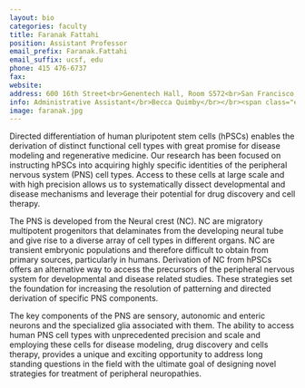 ```yaml
---
layout: bio
categories: faculty
title: Faranak Fattahi
position: Assistant Professor
email_prefix: Faranak.Fattahi
email_suffix: ucsf, edu
phone: 415 476-6737
fax:
website:
address: 600 16th Street<br>Genentech Hall, Room S572<br>San Francisco, CA 94158
info: Administrative Assistant</br>Becca Quimby</br></br><span class="e">becca.quimby / ucsf, edu</span>
image: faranak.jpg
---
```


Directed differentiation of human pluripotent stem cells (hPSCs) enables the derivation of distinct functional cell types with great promise for disease modeling and regenerative medicine. Our research has been focused on instructing hPSCs into acquiring highly specific identities of the peripheral nervous system (PNS) cell types. Access to these cells at large scale and with high precision allows us to systematically dissect developmental and disease mechanisms and leverage their potential for drug discovery and cell therapy.



The PNS is developed from the Neural crest (NC). NC are migratory multipotent progenitors that delaminates from the developing neural tube and give rise to a diverse array of cell types in different organs. NC are transient embryonic populations and therefore difficult to obtain from primary sources, particularly in humans. Derivation of NC from hPSCs offers an alternative way to access the precursors of the peripheral nervous system for developmental and disease related studies. These strategies set the foundation for increasing the resolution of patterning and directed derivation of specific PNS components.



The key components of the PNS are sensory, autonomic and enteric neurons and the specialized glia associated with them. The ability to access human PNS cell types with unprecedented precision and scale and employing these cells for disease modeling, drug discovery and cells therapy, provides a unique and exciting opportunity to address long standing questions in the field with the ultimate goal of designing novel strategies for treatment of peripheral neuropathies.
